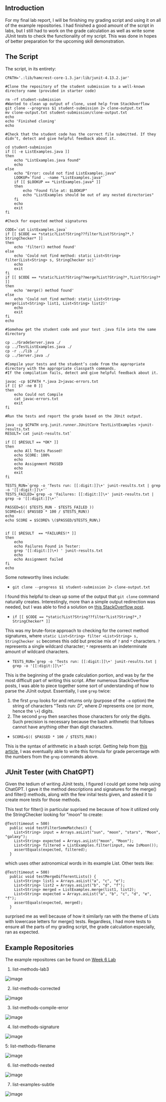 ## Introduction
For my final lab report, I will be finishing my grading script and using it on all of the example repositories. I had finished a good amount of the script in labs, but I still had to work on the grade calculation as well as write some JUnit tests to check the functionality of my script. This was done in hopes of better preparation for the upcoming skill demonstration.

## The Script
The script, in its entirety:
```
CPATH='.:lib/hamcrest-core-1.3.jar:lib/junit-4.13.2.jar'

#Clone the repository of the student submission to a well-known directory name (provided in starter code)

rm -rf student-submission
#Wanted to clean up output of clone, used help from StackOverflow
git clone --progress $1 student-submission 2> clone-output.txt
mv clone-output.txt student-submission/clone-output.txt
echo
echo 'Finished cloning'
echo

#Check that the student code has the correct file submitted. If they didn’t, detect and give helpful feedback about it.

cd student-submission
if [[ -e ListExamples.java ]]
then
    echo "ListExamples.java found"
    echo
else
    echo "Error: could not find ListExamples.java"
    LOOKUP=`find . -name "ListExamples.java"`
    if [[ $LOOKUP == *ListExamples.java* ]]
    then
        echo "Found file at: $LOOKUP" 
        echo "ListExamples should be out of any nested directories"
    fi
    echo
    exit
fi

#Check for expected method signatures

CODE=`cat ListExamples.java`
if [[ $CODE == *static?List?String??filter?List?String?*,?StringChecker* ]]
then
    echo 'filter() method found'
else
    echo 'Could not find method: static List<String> filter(List<String> s, StringChecker sc)'
    echo
    exit
fi
if [[ $CODE == *static?List?String??merge?List?String?*,?List?String?* ]]
then
    echo 'merge() method found'
else
    echo 'Could not find method: static List<String> merge(List<String> list1, List<String> list2)'
    echo
    exit
fi
echo

#Somehow get the student code and your test .java file into the same directory

cp ../GradeServer.java ./
cp ../TestListExamples.java ./
cp -r ../lib ./
cp ../Server.java ./

#Compile your tests and the student’s code from the appropriate directory with the appropriate classpath commands. 
#If the compilation fails, detect and give helpful feedback about it.

javac -cp $CPATH *.java 2>javac-errors.txt
if [[ $? -ne 0 ]]
then
    echo Could not Compile
    cat javac-errors.txt
    exit
fi

#Run the tests and report the grade based on the JUnit output.

java -cp $CPATH org.junit.runner.JUnitCore TestListExamples >junit-results.txt
RESULT=`cat junit-results.txt`

if [[ $RESULT == *OK* ]]
then
    echo All Tests Passed!
    echo SCORE: 100%
    echo
    echo Assignment PASSED
    echo
    exit
fi

TESTS_RUN=`grep -o 'Tests run: [[:digit:]]\+' junit-results.txt | grep -o '[[:digit:]]\+'`
TESTS_FAILED=`grep -o 'Failures: [[:digit:]]\+' junit-results.txt | grep -o '[[:digit:]]\+'`

PASSED=$(( $TESTS_RUN - $TESTS_FAILED ))
SCORE=$(( $PASSED * 100 / $TESTS_RUN))
echo
echo SCORE = $SCORE% \($PASSED/$TESTS_RUN\)


if [[ $RESULT  == *FAILURES!* ]]
then
    echo
    echo Failures Found in Tester:
    grep '[[:digit:]]\+) ' junit-results.txt
    echo
    echo Assignment failed
fi
echo
```
Some noteworthy lines include:

- `git clone --progress $1 student-submission 2> clone-output.txt`

I found this helpful to clean up some of the output that `git clone` command naturally creates. Interestingly, more than a simple output redirection was needed, but I was able to find a solution on [this StackOverflow post](https://stackoverflow.com/questions/37669115/how-to-capture-full-output-of-git-clone).

- `if [[ $CODE == *static?List?String??filter?List?String?*,?StringChecker* ]]`

This was my brute-force approach to checking for the correct method signatures, where `static List<String> filter <List>String> s, StringChecker sc` becomes this odd but precise mix of `?` and `*` characters. `?` represents a single wildcard character; `*` represents an indeterminate amount of wildcard characters.

- ``` TESTS_RUN=`grep -o 'Tests run: [[:digit:]]\+' junit-results.txt | grep -o '[[:digit:]]\+'` ```

This is the beginning of the grade calculation portion, and was by far the most difficult part of writing this script. After numerous StackOverflow posts, I was able to piece together some sort of understanding of how to parse the JUnit output. Essentially, I use  `grep` twice: 
 1. the first `grep` looks for and returns only (purpose of the  `-o` option) the string of characters "Tests run: *D*", where *D* represents one (or more, hence the `\+`) digits.
 2. The second `grep` then searches those characters for only the digits. Such precision is necessary because the bash arithmetic that follows cannot have anything other than digit characters.

- `SCORE=$(( $PASSED * 100 / $TESTS_RUN))`

This is the syntax of arithmetic in a bash script. Getting help from [this article](https://ryanstutorials.net/bash-scripting-tutorial/bash-arithmetic.php), I was eventually able to write this formula for grade percentage with the numbers from the `grep` commands above.

## JUnit Tester (with ChatGPT)
Given the tedium of writing JUnit tests, I figured I could get some help using ChatGPT. I gave it the method descriptions and signatures for the merge() and filter() methods, along with the few inital tests given, and asked it to create more tests for those methods.

This test for filter() in particular suprised me because of how it utilized only the StringChecker looking for "moon" to create:
```
@Test(timeout = 500)
  public void testFilterSomeMatches() {
    List<String> input = Arrays.asList("sun", "moon", "stars", "Moon", "galaxy");
    List<String> expected = Arrays.asList("moon", "Moon");
    List<String> filtered = ListExamples.filter(input, new IsMoon());
    assertEquals(expected, filtered);
  }
```
which uses other astronomical words in its example List. Other tests like:
```
@Test(timeout = 500)
  public void testMergeDifferentLists() {
    List<String> list1 = Arrays.asList("a", "c", "e");
    List<String> list2 = Arrays.asList("b", "d", "f");
    List<String> merged = ListExamples.merge(list1, list2);
    List<String> expected = Arrays.asList("a", "b", "c", "d", "e", "f");
    assertEquals(expected, merged);
  }
```
surprised me as well because of how it similarly ran with the theme of Lists with lowercase letters for merge() tests. Regardless, I had more tests to ensure all the parts of my grading script, the grade calculation especially, ran as expected.

## Example Repositories
The example repositores can be found on [Week 6 Lab](https://ucsd-cse15l-w23.github.io/week/week6/)
1. list-methods-lab3

![image](example1.png)

2. list-methods-corrected 

![image](example2.png) 

3. list-methods-compile-error 

![image](example3.png)

4. list-methods-signature 

![image](example4.png) 

5: list-methods-filename 

![image](example5.png)

6. list-methods-nested 

![image](example6.png)

7. list-examples-subtle 

![image](example7.png)
